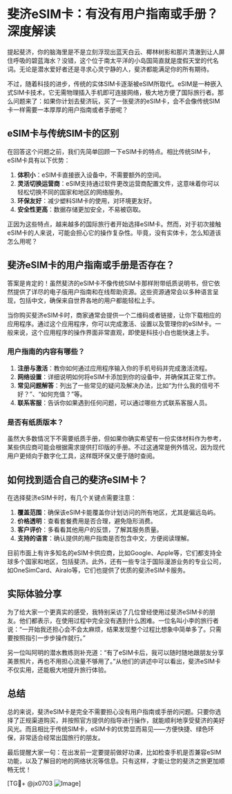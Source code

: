 # 斐济eSIM卡：有没有用户指南或手册？深度解读

提起斐济，你的脑海里是不是立刻浮现出蓝天白云、椰林树影和那片清澈到让人屏住呼吸的碧蓝海水？没错，这个位于南太平洋的小岛国简直就是度假天堂的代名词。无论是潜水爱好者还是寻求心灵宁静的人，斐济都能满足你的所有期待。

不过，随着科技的进步，传统的实体SIM卡逐渐被eSIM所取代。eSIM是一种嵌入式SIM卡技术，它无需物理插入手机即可连接网络，极大地方便了国际旅行者。那么问题来了：如果你计划去斐济玩，买了一张斐济的eSIM卡，会不会像传统SIM卡一样需要一本厚厚的用户指南或者手册呢？

## eSIM卡与传统SIM卡的区别

在回答这个问题之前，我们先简单回顾一下eSIM卡的特点。相比传统SIM卡，eSIM卡具有以下优势：

1. **体积小**：eSIM卡直接嵌入设备中，不需要额外的空间。
2. **灵活切换运营商**：eSIM支持通过软件更改运营商配置文件，这意味着你可以轻松切换不同的国家和地区的网络服务。
3. **环保友好**：减少塑料SIM卡的使用，对环境更友好。
4. **安全性更高**：数据存储更加安全，不易被窃取。

正因为这些特点，越来越多的国际旅行者开始选择eSIM卡。然而，对于初次接触eSIM卡的人来说，可能会担心它的操作复杂性。毕竟，没有实体卡，怎么知道该怎么用呢？

## 斐济eSIM卡的用户指南或手册是否存在？

答案是肯定的！虽然斐济的eSIM卡不像传统SIM卡那样附带纸质说明书，但它依然提供了详尽的电子版用户指南和在线帮助资源。这些资源通常会以多种语言呈现，包括中文，确保来自世界各地的用户都能轻松上手。

当你购买斐济eSIM卡时，商家通常会提供一个二维码或者链接，让你下载相应的应用程序。通过这个应用程序，你可以完成激活、设置以及管理你的eSIM卡。一般来说，这个应用程序的操作界面非常直观，即使是科技小白也能快速上手。

### 用户指南的内容有哪些？

1. **注册与激活**：教你如何通过应用程序输入你的手机号码并完成激活流程。
2. **网络设置**：详细说明如何将eSIM卡添加到你的设备中，并确保其正常工作。
3. **常见问题解答**：列出了一些常见的疑问及解决办法，比如“为什么我的信号不好？”、“如何充值？”等。
4. **联系客服**：告诉你如果遇到任何问题，可以通过哪些方式联系客服人员。

### 是否有纸质版本？

虽然大多数情况下不需要纸质手册，但如果你确实希望有一份实体材料作为参考，某些供应商可能会根据需求提供打印版的手册。不过这通常是例外情况，因为现代用户更倾向于数字化工具，这样既环保又便于随时查阅。

## 如何找到适合自己的斐济eSIM卡？

在选择斐济eSIM卡时，有几个关键点需要注意：

1. **覆盖范围**：确保该eSIM卡能覆盖你计划访问的所有地区，尤其是偏远岛屿。
2. **价格透明**：查看套餐费用是否合理，避免隐形消费。
3. **客户评价**：多看看其他用户的反馈，了解其服务质量。
4. **支持的语言**：确认提供的用户指南是否包含中文，方便阅读理解。

目前市面上有许多知名的eSIM卡供应商，比如Google、Apple等，它们都支持全球多个国家和地区，包括斐济。此外，还有一些专注于国际漫游业务的专业公司，如OneSimCard、Airalo等，它们也提供了优质的斐济eSIM卡服务。

## 实际体验分享

为了给大家一个更真实的感受，我特别采访了几位曾经使用过斐济eSIM卡的朋友。他们都表示，在使用过程中完全没有遇到什么困难。一位名叫小李的旅行者说：“一开始我还担心会不会太麻烦，结果发现整个过程比想象中简单多了。只需要按照指引一步步操作就行。”

另一位叫阿明的潜水教练则补充道：“有了eSIM卡后，我可以随时随地跟朋友分享美景照片，再也不用担心流量不够用了。”从他们的讲述中可以看出，斐济eSIM卡不仅实用，还能极大地提升旅行体验。

## 总结

总的来说，斐济eSIM卡是完全不需要担心没有用户指南或手册的问题。只要你选择了正规渠道购买，并按照官方提供的指导进行操作，就能顺利地享受斐济的美好风光。而且相比于传统SIM卡，eSIM卡的优势显而易见——方便快捷、绿色环保，非常适合经常出国旅行的朋友。

最后提醒大家一句：在出发前一定要提前做好功课，比如检查手机是否兼容eSIM功能，以及了解目的地的网络状况等信息。只有这样，才能让您的斐济之旅更加顺畅无忧！

[TG💪+ @jx0703 ![Image](https://github.com/user-attachments/assets/dbca1d08-cadb-493c-b0ec-ad6f7a83f270)]